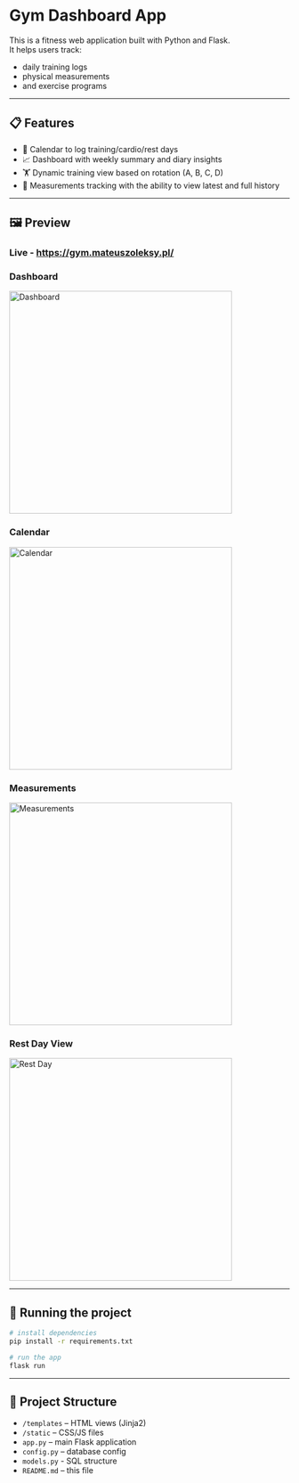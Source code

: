 # Gym Dashboard App

This is a fitness web application built with Python and Flask.  
It helps users track:

- daily training logs
- physical measurements
- and exercise programs

---

## 📋 Features

- 📆 Calendar to log training/cardio/rest days
- 📈 Dashboard with weekly summary and diary insights
- 🏋️ Dynamic training view based on rotation (A, B, C, D)
- 📏 Measurements tracking with the ability to view latest and full history

---

## 🖼️ Preview

### Live - https://gym.mateuszoleksy.pl/

### Dashboard
<img src="images/dashboard.png" alt="Dashboard" width="400"/>

### Calendar
<img src="images/calendar.png" alt="Calendar" width="400"/>

### Measurements
<img src="images/measurements.png" alt="Measurements" width="400"/>

### Rest Day View
<img src="images/restday.png" alt="Rest Day" width="400"/>

---

## 🚀 Running the project

```bash
# install dependencies
pip install -r requirements.txt

# run the app
flask run
```

---

## 📁 Project Structure

- `/templates` – HTML views (Jinja2)
- `/static` – CSS/JS files
- `app.py` – main Flask application
- `config.py` – database config
- `models.py` - SQL structure
- `README.md` – this file


